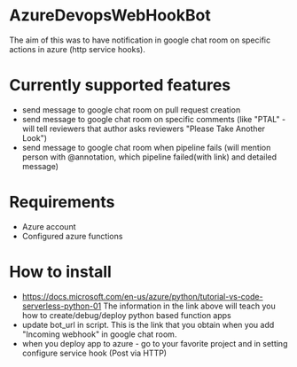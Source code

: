 # AzureDevopsWebHookBot

The aim of this was to have notification in google chat room on specific actions in azure (http service hooks).

# Currently supported features
   - send message to google chat room on pull request creation
   - send message to google chat room on specific comments (like "PTAL" - will tell reviewers that author asks reviewers "Please Take Another Look")
   - send message to google chat room when pipeline fails (will mention person with @annotation, which pipeline failed(with link) and detailed message)

# Requirements
  - Azure account
  - Configured azure functions 
  
# How to install
 - https://docs.microsoft.com/en-us/azure/python/tutorial-vs-code-serverless-python-01 
   The information in the link above will teach you how to create/debug/deploy python based function apps
 - update bot_url in script. This is the link that you obtain when you add "Incoming webhook" in google chat room.
 - when you deploy app to azure - go to your favorite project and in setting configure service hook (Post via HTTP)
